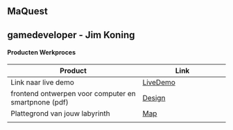 ## MaQuest
gamedeveloper - Jim Koning
---
#### Producten Werkproces
| Product  | Link |
| ------ |  ------ |
| Link naar live demo| [LiveDemo]
| frontend ontwerpen voor computer en smartpnone (pdf) | [Design]
| Plattegrond van jouw labyrinth            | [Map]
|<img width=500/>|<img width=300/>|


   [LiveDemo]: <http://25800.hosts2.ma-cloud.nl/bewijzenmap/periode1.3/proj/PROJ-1.3-19-20-GD-textadventure/>
   [Design]: <docs/design.png>
   [Map]:<docs/map.png>
